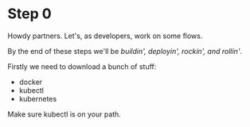 # Step 0

Howdy partners. Let's, as developers, work on some flows.

By the end of these steps we'll be *buildin', deployin', rockin', and rollin'*.

Firstly we need to download a bunch of stuff:
- docker
- kubectl
- kubernetes

Make sure kubectl is on your path.
